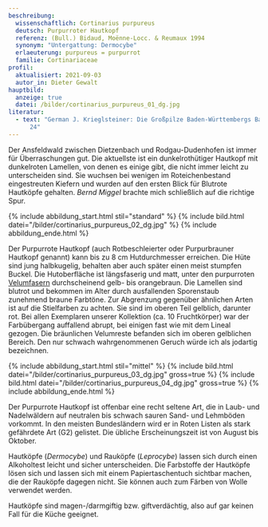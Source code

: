 ```yaml
---
beschreibung:
  wissenschaftlich: Cortinarius purpureus
  deutsch: Purpurroter Hautkopf
  referenz: (Bull.) Bidaud, Moënne-Locc. & Reumaux 1994
  synonym: "Untergattung: Dermocybe"
  erlaeuterung: purpureus = purpurrot
  familie: Cortinariaceae
profil:
  aktualisiert: 2021-09-03
  autor_in: Dieter Gewalt
hauptbild:
  anzeige: true
  datei: /bilder/cortinarius_purpureus_01_dg.jpg
literatur:
  - text: "German J. Krieglsteiner: Die Großpilze Baden-Württembergs Band 5, S. 23 -
      24"
---
```

Der Ansfeldwald zwischen Dietzenbach und Rodgau-Dudenhofen ist immer für Überraschungen gut. Die aktuellste ist ein dunkelrothütiger Hautkopf mit dunkelroten Lamellen, von denen es einige gibt, die nicht immer leicht zu unterscheiden sind. Sie wuchsen bei wenigen im Roteichenbestand eingestreuten Kiefern und wurden auf den ersten Blick für Blutrote Hautköpfe gehalten. *Bernd Miggel* brachte mich schließlich auf die richtige Spur.

{% include abbildung_start.html stil="standard" %}
{% include bild.html datei="/bilder/cortinarius_purpureus_02_dg.jpg" %}
{% include abbildung_ende.html %}

Der Purpurrote Hautkopf (auch Rotbeschleierter oder Purpurbrauner Hautkopf genannt) kann bis zu 8 cm Hutdurchmesser erreichen. Die Hüte sind jung halbkugelig, behalten aber auch später einen meist stumpfen Buckel. Die Hutoberfläche ist längsfaserig und matt, unter den purpurroten [Velumfasern](Velum "Glossar") durchscheinend gelb- bis orangebraun. Die Lamellen sind blutrot und bekommen im Alter durch ausfallenden Sporenstaub zunehmend braune Farbtöne. Zur Abgrenzung gegenüber ähnlichen Arten ist auf die Stielfarben zu achten. Sie sind im oberen Teil gelblich, darunter rot. Bei allen Exemplaren unserer Kollektion (ca. 10 Fruchtkörper) war der Farbübergang auffallend abrupt, bei einigen fast wie mit dem Lineal gezogen. Die bräunlichen Velumreste befanden sich im oberen gelblichen Bereich. Den nur schwach wahrgenommenen Geruch würde ich als jodartig bezeichnen.

{% include abbildung_start.html stil="mittel" %}
{% include bild.html datei="/bilder/cortinarius_purpureus_03_dg.jpg" gross=true %}
{% include bild.html datei="/bilder/cortinarius_purpureus_04_dg.jpg" gross=true %}
{% include abbildung_ende.html %}

Der Purpurrote Hautkopf ist offenbar eine recht seltene Art, die in Laub- und Nadelwäldern auf neutralen bis schwach sauren Sand- und Lehmböden vorkommt. In den meisten Bundesländern wird er in Roten Listen als stark gefährdete Art (G2) gelistet.  Die übliche Erscheinungszeit ist von August bis Oktober. 

Hautköpfe (*Dermocybe*) und Rauköpfe (*Leprocybe*) lassen sich durch einen Alkoholtest leicht und sicher unterscheiden. Die Farbstoffe der Hautköpfe lösen sich und lassen sich mit einem Papiertaschentuch sichtbar machen, die der Rauköpfe dagegen nicht. Sie können auch zum Färben von Wolle verwendet werden.

Hautköpfe sind magen-/darmgiftig bzw. giftverdächtig, also auf gar keinen Fall für die Küche geeignet.